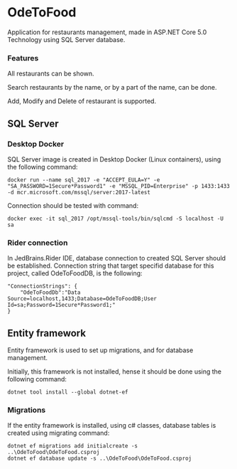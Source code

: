 # OdeToFood

Application for restaurants management, made in ASP.NET Core 5.0 Technology using SQL Server database.

### Features 

All restaurants can be shown.

Search restaurants by the name, or by a part of the name, can be done.

Add, Modify and Delete of restaurant is supported.


## SQL Server

### Desktop Docker

SQL Server image is created in Desktop Docker (Linux containers), using the following command:

```docker run --name sql_2017 -e "ACCEPT_EULA=Y" -e "SA_PASSWORD=1Secure*Password1" -e "MSSQL_PID=Enterprise" -p 1433:1433 -d mcr.microsoft.com/mssql/server:2017-latest```

Connection should be tested with command:

```docker exec -it sql_2017 /opt/mssql-tools/bin/sqlcmd -S localhost -U sa```

### Rider connection

In JedBrains.Rider IDE, database connection to created SQL Server should be established. Connection string that target specifid database for this project, called OdeToFoodDB, is the following:

```
"ConnectionStrings": {
    "OdeToFoodDb":"Data Source=localhost,1433;Database=OdeToFoodDB;User Id=sa;Password=1Secure*Password1;"
}
```

## Entity framework

Entity framework is used to set up migrations, and for database management.

Initially, this framework is not installed, hense it should be done using the following command:

```dotnet tool install --global dotnet-ef```

### Migrations

If the entity framework is installed, using c# classes, database tables is created using migrating command:

``` 
dotnet ef migrations add initialcreate -s ..\OdeToFood\OdeToFood.csproj
dotnet ef database update -s ..\OdeToFood\OdeToFood.csproj
```


